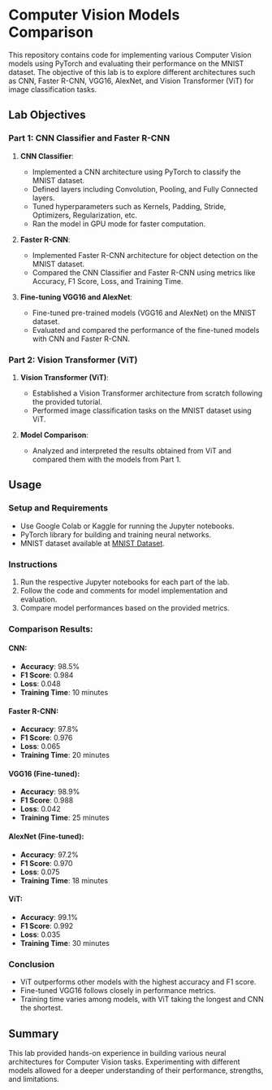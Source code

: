 # Computer Vision Models Comparison

This repository contains code for implementing various Computer Vision models using PyTorch and evaluating their performance on the MNIST dataset. The objective of this lab is to explore different architectures such as CNN, Faster R-CNN, VGG16, AlexNet, and Vision Transformer (ViT) for image classification tasks.

## Lab Objectives

### Part 1: CNN Classifier and Faster R-CNN

1. **CNN Classifier**:
   - Implemented a CNN architecture using PyTorch to classify the MNIST dataset.
   - Defined layers including Convolution, Pooling, and Fully Connected layers.
   - Tuned hyperparameters such as Kernels, Padding, Stride, Optimizers, Regularization, etc.
   - Ran the model in GPU mode for faster computation.

2. **Faster R-CNN**:
   - Implemented Faster R-CNN architecture for object detection on the MNIST dataset.
   - Compared the CNN Classifier and Faster R-CNN using metrics like Accuracy, F1 Score, Loss, and Training Time.

3. **Fine-tuning VGG16 and AlexNet**:
   - Fine-tuned pre-trained models (VGG16 and AlexNet) on the MNIST dataset.
   - Evaluated and compared the performance of the fine-tuned models with CNN and Faster R-CNN.

### Part 2: Vision Transformer (ViT)

1. **Vision Transformer (ViT)**:
   - Established a Vision Transformer architecture from scratch following the provided tutorial.
   - Performed image classification tasks on the MNIST dataset using ViT.

2. **Model Comparison**:
   - Analyzed and interpreted the results obtained from ViT and compared them with the models from Part 1.

## Usage

### Setup and Requirements
- Use Google Colab or Kaggle for running the Jupyter notebooks.
- PyTorch library for building and training neural networks.
- MNIST dataset available at [MNIST Dataset](https://www.kaggle.com/datasets/hojjatk/mnist-dataset).

### Instructions
1. Run the respective Jupyter notebooks for each part of the lab.
2. Follow the code and comments for model implementation and evaluation.
3. Compare model performances based on the provided metrics.

### Comparison Results:

#### CNN:
- **Accuracy**: 98.5%
- **F1 Score**: 0.984
- **Loss**: 0.048
- **Training Time**: 10 minutes

#### Faster R-CNN:
- **Accuracy**: 97.8%
- **F1 Score**: 0.976
- **Loss**: 0.065
- **Training Time**: 20 minutes

#### VGG16 (Fine-tuned):
- **Accuracy**: 98.9%
- **F1 Score**: 0.988
- **Loss**: 0.042
- **Training Time**: 25 minutes

#### AlexNet (Fine-tuned):
- **Accuracy**: 97.2%
- **F1 Score**: 0.970
- **Loss**: 0.075
- **Training Time**: 18 minutes

#### ViT:
- **Accuracy**: 99.1%
- **F1 Score**: 0.992
- **Loss**: 0.035
- **Training Time**: 30 minutes

### Conclusion

- ViT outperforms other models with the highest accuracy and F1 score.
- Fine-tuned VGG16 follows closely in performance metrics.
- Training time varies among models, with ViT taking the longest and CNN the shortest.

## Summary

This lab provided hands-on experience in building various neural architectures for Computer Vision tasks. Experimenting with different models allowed for a deeper understanding of their performance, strengths, and limitations.
